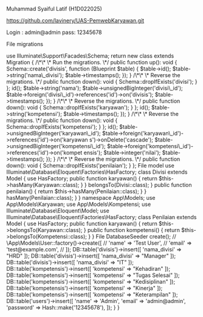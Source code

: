<a name="br1"></a> 

Muhammad Syaiful Latif (H1D022025)

<https://github.com/lavinery/UAS-PemwebKaryawan.git>



<a name="br2"></a> 



<a name="br3"></a> 



<a name="br4"></a> 

Login : admin@admin pass: 12345678

File migrations

<?php

use Illuminate\Database\Migrations\Migration;

use Illuminate\Database\Schema\Blueprint;



<a name="br5"></a> 

use Illuminate\Support\Facades\Schema;

return new class extends Migration

{

/\*\*

\* Run the migrations.

\*/

public function up(): void

{

Schema::create('divisis', function (Blueprint $table) {

$table->id();

$table->string('nama\_divisi');

$table->timestamps();

});

}

/\*\*

\* Reverse the migrations.

\*/

public function down(): void

{

Schema::dropIfExists('divisi');

}

};



<a name="br6"></a> 

<?php

use Illuminate\Database\Migrations\Migration;

use Illuminate\Database\Schema\Blueprint;

use Illuminate\Support\Facades\Schema;

return new class extends Migration

{

/\*\*

\* Run the migrations.

\*/

public function up(): void

{

Schema::create('karyawans', function (Blueprint $table) {

$table->id();

$table->string('nama');

$table->unsignedBigInteger('divisi\_id');

$table->foreign('divisi\_id')->references('id')->on('divisis');

$table->timestamps();

});

}

/\*\*

\* Reverse the migrations.

\*/

public function down(): void



<a name="br7"></a> 

{

Schema::dropIfExists('karyawan');

}

};

<?php

use Illuminate\Database\Migrations\Migration;

use Illuminate\Database\Schema\Blueprint;

use Illuminate\Support\Facades\Schema;

return new class extends Migration

{

/\*\*

\* Run the migrations.

\*/

public function up(): void

{

Schema::create('kompetensis', function (Blueprint $table) {

$table->id();

$table->string('kompetensi');

$table->timestamps();

});

}



<a name="br8"></a> 

/\*\*

\* Reverse the migrations.

\*/

public function down(): void

{

Schema::dropIfExists('kompetensi');

}

};

<?php

use Illuminate\Database\Migrations\Migration;

use Illuminate\Database\Schema\Blueprint;

use Illuminate\Support\Facades\Schema;

return new class extends Migration

{

/\*\*

\* Run the migrations.

\*/

public function up(): void

{

Schema::create('penilaians', function (Blueprint $table) {

$table->id();

$table->unsignedBigInteger('karyawan\_id');



<a name="br9"></a> 

$table->foreign('karyawan\_id')->references('id')->on('karyawan

s')->onDelete('cascade');

$table->unsignedBigInteger('kompetensi\_id');

$table->foreign('kompetensi\_id')->references('id')->on('kompet

ensis');

$table->integer('nilai');

$table->timestamps();

});

}

/\*\*

\* Reverse the migrations.

\*/

public function down(): void

{

Schema::dropIfExists('penilaian');

}

};

File model

<?php

namespace App\Models;

use App\Models\Karyawan;

use Illuminate\Database\Eloquent\Model;



<a name="br10"></a> 

use Illuminate\Database\Eloquent\Factories\HasFactory;

class Divisi extends Model

{

use HasFactory;

public function karyawan()

{

return $this->hasMany(Karyawan::class);

}

}

<?php

namespace App\Models;

use App\Models\Divisi;

use Illuminate\Database\Eloquent\Model;

use Illuminate\Database\Eloquent\Factories\HasFactory;

class Karyawan extends Model

{

use HasFactory;

public function divisi()

{

return $this->belongsTo(Divisi::class);



<a name="br11"></a> 

}

public function penilaian()

{

return $this->hasMany(Penilaian::class);

}

}

<?php

namespace App\Models;

use Illuminate\Database\Eloquent\Factories\HasFactory;

use Illuminate\Database\Eloquent\Model;

class Kompetensi extends Model

{

use HasFactory;

public function penilaian()

{

return $this->hasMany(Penilaian::class);

}

}

<?php



<a name="br12"></a> 

namespace App\Models;

use App\Models\Karyawan;

use App\Models\Kompetensi;

use Illuminate\Database\Eloquent\Model;

use Illuminate\Database\Eloquent\Factories\HasFactory;

class Penilaian extends Model

{

use HasFactory;

public function karyawan()

{

return $this->belongsTo(Karyawan::class);

}

public function kompetensi()

{

return $this->belongsTo(Kompetensi::class);

}

}

File DatabaseSeeder

<?php

namespace Database\Seeders;

use Illuminate\Database\Seeder;
use Illuminate\Support\Facades\DB;
use Illuminate\Support\Facades\Hash;

class DatabaseSeeder extends Seeder
{
    /**
     * Seed the application's database.
     */
    public function run(): void
    {
        // \App\Models\User::factory(10)->create();

        // \App\Models\User::factory()->create([
        //     'name' => 'Test User',
        //     'email' => 'test@example.com',
        // ]);

        DB::table('divisis')->insert([
            'nama_divisi' => "HRD"
        ]);
        DB::table('divisis')->insert([
            'nama_divisi' => "Manager"
        ]);
        DB::table('divisis')->insert([
            'nama_divisi' => "IT"
        ]);

        DB::table('kompetensis')->insert([
            'kompetensi' => "Kehadiran"
        ]);
        DB::table('kompetensis')->insert([
            'kompetensi' => "Tugas Selesai"
        ]);
        DB::table('kompetensis')->insert([
            'kompetensi' => "Kedisiplinan"
        ]);
        DB::table('kompetensis')->insert([
            'kompetensi' => "Kinerja"
        ]);
        DB::table('kompetensis')->insert([
            'kompetensi' => "Keterampilan"
        ]);

        DB::table('users')->insert([
            'name' => 'Admin',
            'email' => 'admin@admin',
            'password' => Hash::make('12345678'),
        ]);
    }
}
